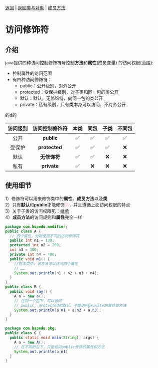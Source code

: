 <meta name="viewport" content="width=device-width, initial-scale=1.0, viewport-fit=cover">

[返回](面向对象编程.md) | [返回类与对象](类与对象.md#属性的注意事项) | [成员方法](成员方法.md#细节)

# 访问修饰符


## 介绍
java提供四种访问控制修饰符号控制**方法**和**属性**(成员变量) 的访问权限(范围):

- 控制属性的访问范围
- 有四种访问修饰符：
  - public：公开级别，对外公开
  - protected：受保护级别，对子类和同一包的类公开
  - 默认：默认，无修饰符，向同一包的类公开
  - private：私有级别，只有类本身可以访问，不对外公开


的d的

| 访问级别 | 访问控制修饰符 | **本类** | 同包 | 子类 | 不同包 |
| :------: | :------------: | :------: | :--: | :--: | :----: |
|   公开   |   **public**   |    ✅    |  ✅  |  ✅  |   ✅   |
|  受保护  | **protected**  |    ✅    |  ✅  |  ✅  |   ❌   |
|   默认   |  **无修饰符**  |    ✅    |  ✅  |  ❌  |   ❌   |
|   私有   |  **private**   |    ✅    |  ❌  |  ❌  |   ❌   |


## 使用细节

1）修饰符可以用来修饰类中的**属性**、**成员方法**以及**类**  
2）只有**默认**和**public**才能修饰<font color="pink">类</font>，并且遵循上面访问权限的特点  
3）关于子类的访问权限见：[继承](继承.md)  
4）**成员方法**的访问规则和**属性**完全一样

```java
package com.hspedu.modifier;
public class A {
  // 四个属性，分别使用不同的访问修饰符
  public int n1 = 100;
  protected int n2 = 200;
  int n3 = 300;
  private int n4 = 400;
  public void m1() {
    //在本类中，该方法可以访问四个属性
    // ……
    System.out.println(n1 + n2 + n3 + n4);
  }
}
public class B {
  public void say() {
    A a = new a();
    // 在同一个包下，可以访问
    // public, protected和默认，不能访问private的属性或方法
    System.out.println(a.n1 + a.n2 + a.n3);
  }
}
```

```java
package com.hspedu.pkg;
public class C {
  public static void main(String[] args) {
    A a = new A();
    // 在不同的包下，只能访问public修饰的属性和方法
    System.out.println(a.n1)
  }
}
```
